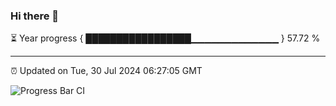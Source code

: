 ### Hi there 👋

⏳ Year progress { █████████████████▁▁▁▁▁▁▁▁▁▁▁▁▁ } 57.72 %

---

⏰ Updated on Tue, 30 Jul 2024 06:27:05 GMT

![Progress Bar CI](https://github.com/ZhaoGui/ZhaoGui/workflows/Progress%20Bar%20CI/badge.svg)
